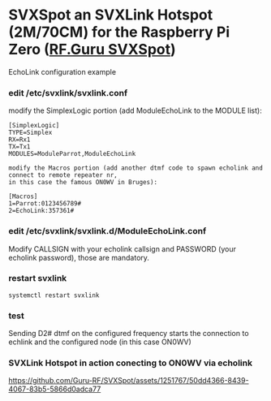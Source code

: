 # SVXSpot an SVXLink Hotspot (2M/70CM) for the Raspberry Pi Zero ([RF.Guru SVXSpot](https://rf.guru/2023-k-041))

EchoLink configuration example

### edit /etc/svxlink/svxlink.conf ###

modify the SimplexLogic portion (add ModuleEchoLink to the MODULE list):

```console
[SimplexLogic]
TYPE=Simplex
RX=Rx1
TX=Tx1
MODULES=ModuleParrot,ModuleEchoLink

modify the Macros portion (add another dtmf code to spawn echolink and connect to remote repeater nr, 
in this case the famous ON0WV in Bruges):

[Macros]
1=Parrot:0123456789#
2=EchoLink:357361#
```


### edit /etc/svxlink/svxlink.d/ModuleEchoLink.conf ###

Modify CALLSIGN with your echolink callsign and PASSWORD (your echolink password), those are mandatory.

### restart svxlink ###
```console
systemctl restart svxlink
```

### test ###
Sending D2# dtmf on the configured frequency starts the connection to echlink and the configured node (in this case ON0WV)

### SVXLink Hotspot in action conecting to ON0WV via echolink ###
https://github.com/Guru-RF/SVXSpot/assets/1251767/50dd4366-8439-4067-83b5-5866d0adca77
